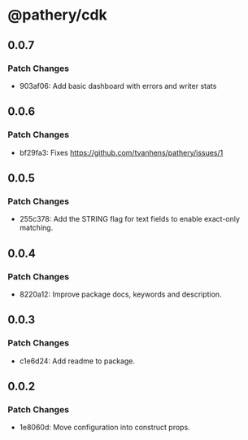 # @pathery/cdk

## 0.0.7

### Patch Changes

- 903af06: Add basic dashboard with errors and writer stats

## 0.0.6

### Patch Changes

- bf29fa3: Fixes https://github.com/tvanhens/pathery/issues/1

## 0.0.5

### Patch Changes

- 255c378: Add the STRING flag for text fields to enable exact-only matching.

## 0.0.4

### Patch Changes

- 8220a12: Improve package docs, keywords and description.

## 0.0.3

### Patch Changes

- c1e6d24: Add readme to package.

## 0.0.2

### Patch Changes

- 1e8060d: Move configuration into construct props.
